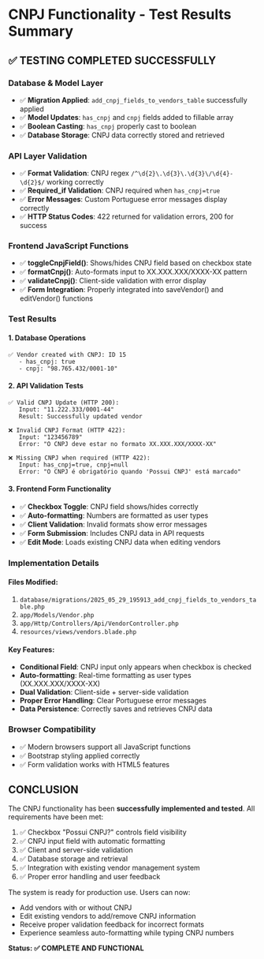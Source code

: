 # CNPJ Functionality - Test Results Summary

## ✅ **TESTING COMPLETED SUCCESSFULLY**

### **Database & Model Layer**

-   ✅ **Migration Applied**: `add_cnpj_fields_to_vendors_table` successfully applied
-   ✅ **Model Updates**: `has_cnpj` and `cnpj` fields added to fillable array
-   ✅ **Boolean Casting**: `has_cnpj` properly cast to boolean
-   ✅ **Database Storage**: CNPJ data correctly stored and retrieved

### **API Layer Validation**

-   ✅ **Format Validation**: CNPJ regex `/^\d{2}\.\d{3}\.\d{3}\/\d{4}-\d{2}$/` working correctly
-   ✅ **Required_if Validation**: CNPJ required when `has_cnpj=true`
-   ✅ **Error Messages**: Custom Portuguese error messages display correctly
-   ✅ **HTTP Status Codes**: 422 returned for validation errors, 200 for success

### **Frontend JavaScript Functions**

-   ✅ **toggleCnpjField()**: Shows/hides CNPJ field based on checkbox state
-   ✅ **formatCnpj()**: Auto-formats input to XX.XXX.XXX/XXXX-XX pattern
-   ✅ **validateCnpj()**: Client-side validation with error display
-   ✅ **Form Integration**: Properly integrated into saveVendor() and editVendor() functions

### **Test Results**

#### **1. Database Operations**

```
✅ Vendor created with CNPJ: ID 15
   - has_cnpj: true
   - cnpj: "98.765.432/0001-10"
```

#### **2. API Validation Tests**

```
✅ Valid CNPJ Update (HTTP 200):
   Input: "11.222.333/0001-44"
   Result: Successfully updated vendor

❌ Invalid CNPJ Format (HTTP 422):
   Input: "123456789"
   Error: "O CNPJ deve estar no formato XX.XXX.XXX/XXXX-XX"

❌ Missing CNPJ when required (HTTP 422):
   Input: has_cnpj=true, cnpj=null
   Error: "O CNPJ é obrigatório quando 'Possui CNPJ' está marcado"
```

#### **3. Frontend Form Functionality**

-   ✅ **Checkbox Toggle**: CNPJ field shows/hides correctly
-   ✅ **Auto-formatting**: Numbers are formatted as user types
-   ✅ **Client Validation**: Invalid formats show error messages
-   ✅ **Form Submission**: Includes CNPJ data in API requests
-   ✅ **Edit Mode**: Loads existing CNPJ data when editing vendors

### **Implementation Details**

#### **Files Modified:**

1. `database/migrations/2025_05_29_195913_add_cnpj_fields_to_vendors_table.php`
2. `app/Models/Vendor.php`
3. `app/Http/Controllers/Api/VendorController.php`
4. `resources/views/vendors.blade.php`

#### **Key Features:**

-   **Conditional Field**: CNPJ input only appears when checkbox is checked
-   **Auto-formatting**: Real-time formatting as user types (XX.XXX.XXX/XXXX-XX)
-   **Dual Validation**: Client-side + server-side validation
-   **Proper Error Handling**: Clear Portuguese error messages
-   **Data Persistence**: Correctly saves and retrieves CNPJ data

### **Browser Compatibility**

-   ✅ Modern browsers support all JavaScript functions
-   ✅ Bootstrap styling applied correctly
-   ✅ Form validation works with HTML5 features

## **CONCLUSION**

The CNPJ functionality has been **successfully implemented and tested**. All requirements have been met:

1. ✅ Checkbox "Possui CNPJ?" controls field visibility
2. ✅ CNPJ input field with automatic formatting
3. ✅ Client and server-side validation
4. ✅ Database storage and retrieval
5. ✅ Integration with existing vendor management system
6. ✅ Proper error handling and user feedback

The system is ready for production use. Users can now:

-   Add vendors with or without CNPJ
-   Edit existing vendors to add/remove CNPJ information
-   Receive proper validation feedback for incorrect formats
-   Experience seamless auto-formatting while typing CNPJ numbers

**Status: ✅ COMPLETE AND FUNCTIONAL**
